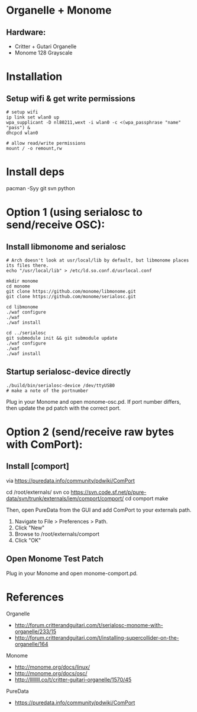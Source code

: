 # Organelle + Monome

## Hardware:

  - Critter + Gutari Organelle
  - Monome 128 Grayscale

# Installation

## Setup wifi & get write permissions

    # setup wifi
    ip link set wlan0 up
    wpa_supplicant -D nl80211,wext -i wlan0 -c <(wpa_passphrase "name" "pass") &
    dhcpcd wlan0

    # allow read/write permissions
    mount / -o remount,rw

# Install deps

   pacman -Syy git svn python

# Option 1 (using serialosc to send/receive OSC):

## Install libmonome and serialosc

    # Arch doesn't look at usr/local/lib by default, but libmonome places its files there.
    echo "/usr/local/lib" > /etc/ld.so.conf.d/usrlocal.conf

    mkdir monome
    cd monome
    git clone https://github.com/monome/libmonome.git
    git clone https://github.com/monome/serialosc.git

    cd libmonome
    ./waf configure
    ./waf
    ./waf install

    cd ../serialosc
    git submodule init && git submodule update
    ./waf configure
    ./waf
    ./waf install

## Startup serialosc-device directly

    ./build/bin/serialosc-device /dev/ttyUSB0
    # make a note of the portnumber

Plug in your Monome and open monome-osc.pd. If port number differs, then update the pd patch with the correct port.


# Option 2 (send/receive raw bytes with ComPort):

## Install [comport]

via https://puredata.info/community/pdwiki/ComPort

  cd /root/externals/
  svn co https://svn.code.sf.net/p/pure-data/svn/trunk/externals/iem/comport/comport/
  cd comport
  make

Then, open PureData from the GUI and add ComPort to your externals path.

1. Navigate to File > Preferences > Path.
2. Click "New"
3. Browse to /root/externals/comport
4. Click "OK"

## Open Monome Test Patch

Plug in your Monome and open monome-comport.pd.

# References

Organelle

- http://forum.critterandguitari.com/t/serialosc-monome-with-organelle/233/15
- http://forum.critterandguitari.com/t/installing-supercollider-on-the-organelle/164

Monome

- http://monome.org/docs/linux/
- http://monome.org/docs/osc/
- http://llllllll.co/t/critter-guitari-organelle/1570/45

PureData

- https://puredata.info/community/pdwiki/ComPort
